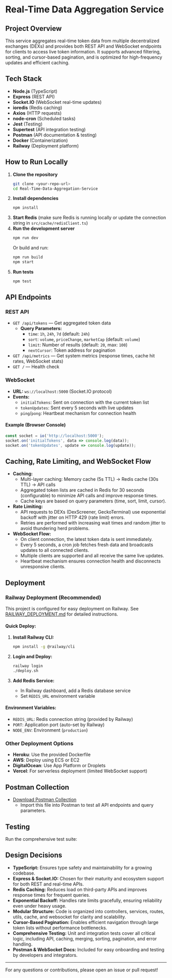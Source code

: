 # Real-Time Data Aggregation Service

## Project Overview
This service aggregates real-time token data from multiple decentralized exchanges (DEXs) and provides both REST API and WebSocket endpoints for clients to access live token information. It supports advanced filtering, sorting, and cursor-based pagination, and is optimized for high-frequency updates and efficient caching.

## Tech Stack
- **Node.js** (TypeScript)
- **Express** (REST API)
- **Socket.IO** (WebSocket real-time updates)
- **ioredis** (Redis caching)
- **Axios** (HTTP requests)
- **node-cron** (Scheduled tasks)
- **Jest** (Testing)
- **Supertest** (API integration testing)
- **Postman** (API documentation & testing)
- **Docker** (Containerization)
- **Railway** (Deployment platform)

## How to Run Locally
1. **Clone the repository**
   ```bash
   git clone <your-repo-url>
   cd Real-Time-Data-Aggregation-Service
   ```
2. **Install dependencies**
   ```bash
   npm install
   ```
3. **Start Redis** (make sure Redis is running locally or update the connection string in `src/cache/redisClient.ts`)
4. **Run the development server**
   ```bash
   npm run dev
   ```
   Or build and run:
   ```bash
   npm run build
   npm start
   ```
5. **Run tests**
   ```bash
   npm test
   ```

## API Endpoints
### REST API
- `GET /api/tokens` — Get aggregated token data
  - **Query Parameters:**
    - `time`: `1h`, `24h`, `7d` (default: `24h`)
    - `sort`: `volume`, `priceChange`, `marketCap` (default: `volume`)
    - `limit`: Number of results (default: `20`, max: `100`)
    - `nextCursor`: Token address for pagination
- `GET /api/metrics` — Get system metrics (response times, cache hit rates, WebSocket stats)
- `GET /` — Health check

### WebSocket
- **URL:** `ws://localhost:5000` (Socket.IO protocol)
- **Events:**
  - `initialTokens`: Sent on connection with the current token list
  - `tokenUpdates`: Sent every 5 seconds with live updates
  - `ping`/`pong`: Heartbeat mechanism for connection health

#### Example (Browser Console)
```js
const socket = io('http://localhost:5000');
socket.on('initialTokens', data => console.log(data));
socket.on('tokenUpdates', update => console.log(update));
```

## Caching, Rate Limiting, and WebSocket Flow
- **Caching:**
  - Multi-layer caching: Memory cache (5s TTL) → Redis cache (30s TTL) → API calls
  - Aggregated token lists are cached in Redis for 30 seconds (configurable) to minimize API calls and improve response times.
  - Cache keys are based on query parameters (time, sort, limit, cursor).
- **Rate Limiting:**
  - API requests to DEXs (DexScreener, GeckoTerminal) use exponential backoff with jitter on HTTP 429 (rate limit) errors.
  - Retries are performed with increasing wait times and random jitter to avoid thundering herd problems.
- **WebSocket Flow:**
  - On client connection, the latest token data is sent immediately.
  - Every 5 seconds, a cron job fetches fresh data and broadcasts updates to all connected clients.
  - Multiple clients are supported and all receive the same live updates.
  - Heartbeat mechanism ensures connection health and disconnects unresponsive clients.

## Deployment

### Railway Deployment (Recommended)

This project is configured for easy deployment on Railway. See [RAILWAY_DEPLOYMENT.md](./RAILWAY_DEPLOYMENT.md) for detailed instructions.

#### Quick Deploy:
1. **Install Railway CLI:**
   ```bash
   npm install -g @railway/cli
   ```

2. **Login and Deploy:**
   ```bash
   railway login
   ./deploy.sh
   ```

3. **Add Redis Service:**
   - In Railway dashboard, add a Redis database service
   - Set `REDIS_URL` environment variable

#### Environment Variables:
- `REDIS_URL`: Redis connection string (provided by Railway)
- `PORT`: Application port (auto-set by Railway)
- `NODE_ENV`: Environment (`production`)

### Other Deployment Options
- **Heroku**: Use the provided Dockerfile
- **AWS**: Deploy using ECS or EC2
- **DigitalOcean**: Use App Platform or Droplets
- **Vercel**: For serverless deployment (limited WebSocket support)

## Postman Collection
- [Download Postman Collection](./postman_collection.json)
  - Import this file into Postman to test all API endpoints and query parameters.

## Testing
Run the comprehensive test suite:
## Design Decisions
- **TypeScript:** Ensures type safety and maintainability for a growing codebase.
- **Express & Socket.IO:** Chosen for their maturity and ecosystem support for both REST and real-time APIs.
- **Redis Caching:** Reduces load on third-party APIs and improves response times for frequent queries.
- **Exponential Backoff:** Handles rate limits gracefully, ensuring reliability even under heavy usage.
- **Modular Structure:** Code is organized into controllers, services, routes, utils, cache, and websocket for clarity and scalability.
- **Cursor-Based Pagination:** Enables efficient navigation through large token lists without performance bottlenecks.
- **Comprehensive Testing:** Unit and integration tests cover all critical logic, including API, caching, merging, sorting, pagination, and error handling.
- **Postman & WebSocket Docs:** Included for easy onboarding and testing by developers and integrators.

---

For any questions or contributions, please open an issue or pull request! 
